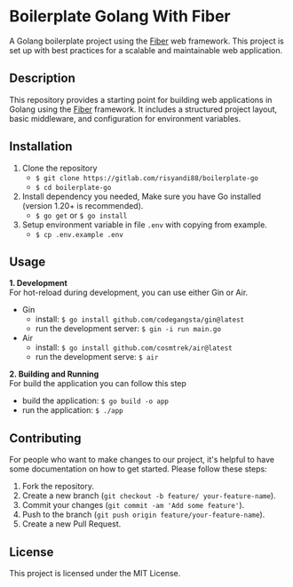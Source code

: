 # Boilerplate Golang With Fiber

A Golang boilerplate project using the [Fiber](https://https://gofiber.io/) web framework. This project is set up with best practices for a scalable and maintainable web application.

## Description

This repository provides a starting point for building web applications in Golang using the [Fiber](https://https://gofiber.io/) framework. It includes a structured project layout, basic middleware, and configuration for environment variables.

## Installation

1. Clone the repository
   - `$ git clone https://gitlab.com/risyandi88/boilerplate-go`
   - `$ cd boilerplate-go`
2. Install dependency you needed, Make sure you have Go installed (version 1.20+ is recommended).
   - `$ go get` or `$ go install`
3. Setup environment variable in file `.env` with copying from example.
   - `$ cp .env.example .env`

## Usage

**1. Development**  
For hot-reload during development, you can use either Gin or Air.

- Gin
  - install: `$ go install github.com/codegangsta/gin@latest`
  - run the development server: `$ gin -i run main.go`
- Air
  - install: `$ go install github.com/cosmtrek/air@latest`
  - run the development serve: `$ air`

**2. Building and Running**  
For build the application you can follow this step

- build the application: `$ go build -o app`
- run the application: `$ ./app`

## Contributing

For people who want to make changes to our project, it's helpful to have some documentation on how to get started. Please follow these steps:

1. Fork the repository.
2. Create a new branch (`git checkout -b feature/ your-feature-name`).
3. Commit your changes (`git commit -am 'Add some feature'`).
4. Push to the branch (`git push origin feature/your-feature-name`).
5. Create a new Pull Request.

## License

This project is licensed under the MIT License.
